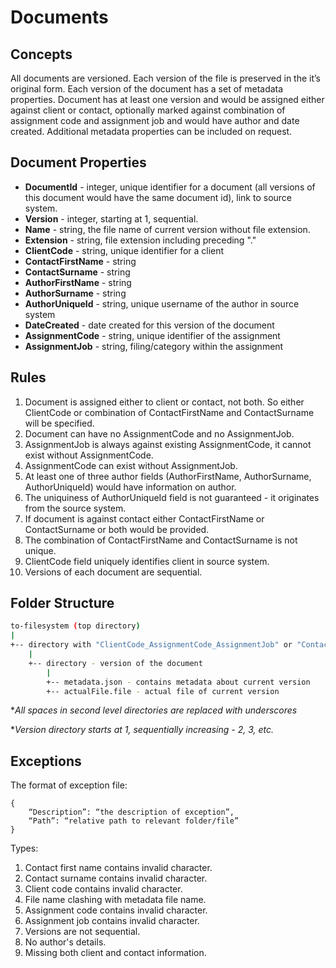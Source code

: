 # Documents #

## Concepts ##

All documents are versioned. Each version of the file is preserved in the it’s original form. Each version of the document has a set of metadata properties. Document has at least one version and would be assigned either against client or contact, optionally marked against combination of assignment code and assignment job and would have author and date created. Additional metadata properties can be included on request.

## Document Properties ##

* **DocumentId** - integer, unique identifier for a document (all versions of this document would have the same document id), link to source system.
* **Version** - integer, starting at 1, sequential.
* **Name** - string, the file name of current version without file extension.
* **Extension** - string, file extension including preceding "."
* **ClientCode** - string, unique identifier for a client
* **ContactFirstName** - string
* **ContactSurname** - string
* **AuthorFirstName** - string
* **AuthorSurname** - string
* **AuthorUniqueId** - string, unique username of the author in source system
* **DateCreated** - date created for this version of the document
* **AssignmentCode** - string, unique identifier of the assignment
* **AssignmentJob** - string, filing/category within the assignment

## Rules ##
1. Document is assigned either to client or contact, not both. So either ClientCode or combination of ContactFirstName and ContactSurname will be specified.
1. Document can have no AssignmentCode and no AssignmentJob.
1. AssignmentJob is always against existing AssignmentCode, it cannot exist without AssignmentCode.
1. AssignmentCode can exist without AssignmentJob.
1. At least one of three author fields (AuthorFirstName, AuthorSurname, AuthorUniqueId) would have information on author.
1. The uniquiness of AuthorUniqueId field is not guaranteed - it originates from the source system. 
1. If document is against contact either ContactFirstName or ContactSurname or both would be provided. 
1. The combination of ContactFirstName and ContactSurname is not unique.
1. ClientCode field uniquely identifies client in source system.
1. Versions of each document are sequential.

## Folder Structure ## 

```bash
to-filesystem (top directory)
|
+-- directory with "ClientCode_AssignmentCode_AssignmentJob" or "ContactFirstName_ContactSurname_AssignmentCode_AssignmentJob" mask
    |
    +-- directory - version of the document
        |
        +-- metadata.json - contains metadata about current version
        +-- actualFile.file - actual file of current version       
```

**All spaces in second level directories are replaced with underscores*

**Version directory starts at 1, sequentially increasing - 2, 3, etc.*

## Exceptions ##

The format of exception file:

```
{
    “Description”: “the description of exception”,
    “Path”: “relative path to relevant folder/file”
}
```

Types:

1. Contact first name contains invalid character.
1. Contact surname contains invalid character.
1. Client code contains invalid character.
1. File name clashing with metadata file name.
1. Assignment code contains invalid character.
1. Assignment job contains invalid character.
1. Versions are not sequential.
1. No author's details.
1. Missing both client and contact information.